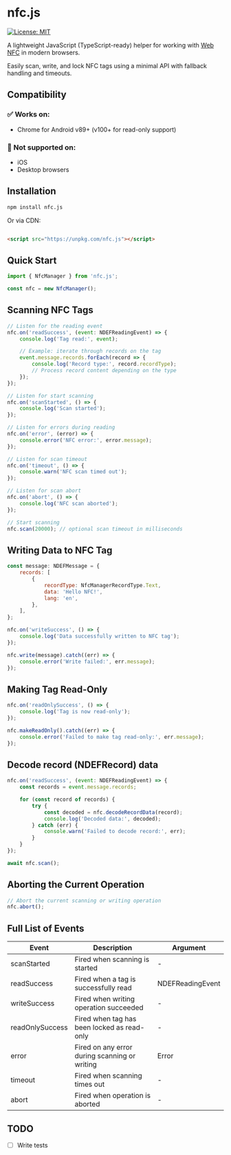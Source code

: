 # nfc.js

[![License: MIT](https://img.shields.io/badge/License-MIT-yellow.svg)](https://github.com/alexsyvolap/nfc.js/blob/main/LICENSE.md)

A lightweight JavaScript (TypeScript-ready) helper for working
with [Web NFC](https://developer.mozilla.org/en-US/docs/Web/API/Web_NFC_API) in modern browsers.

Easily scan, write, and lock NFC tags using a minimal API with fallback handling and timeouts.

## Compatibility

### ✅ Works on:

- Chrome for Android v89+ (v100+ for read-only support)

### 🚫 Not supported on:

- iOS
- Desktop browsers

## Installation

```bash
npm install nfc.js
```

Or via CDN:

```html

<script src="https://unpkg.com/nfc.js"></script>
```

## Quick Start

```js
import { NfcManager } from 'nfc.js';

const nfc = new NfcManager();
```

## Scanning NFC Tags

```js
// Listen for the reading event
nfc.on('readSuccess', (event: NDEFReadingEvent) => {
    console.log('Tag read:', event);

    // Example: iterate through records on the tag
    event.message.records.forEach(record => {
        console.log('Record type:', record.recordType);
        // Process record content depending on the type
    });
});

// Listen for start scanning
nfc.on('scanStarted', () => {
    console.log('Scan started');
});

// Listen for errors during reading
nfc.on('error', (error) => {
    console.error('NFC error:', error.message);
});

// Listen for scan timeout
nfc.on('timeout', () => {
    console.warn('NFC scan timed out');
});

// Listen for scan abort
nfc.on('abort', () => {
    console.log('NFC scan aborted');
});

// Start scanning
nfc.scan(20000); // optional scan timeout in milliseconds
```

## Writing Data to NFC Tag

```js
const message: NDEFMessage = {
    records: [
        {
            recordType: NfcManagerRecordType.Text,
            data: 'Hello NFC!',
            lang: 'en',
        },
    ],
};

nfc.on('writeSuccess', () => {
    console.log('Data successfully written to NFC tag');
});

nfc.write(message).catch((err) => {
    console.error('Write failed:', err.message);
});
```

## Making Tag Read-Only

```js
nfc.on('readOnlySuccess', () => {
    console.log('Tag is now read-only');
});

nfc.makeReadOnly().catch((err) => {
    console.error('Failed to make tag read-only:', err.message);
});
```

## Decode record (NDEFRecord) data

```js
nfc.on('readSuccess', (event: NDEFReadingEvent) => {
    const records = event.message.records;

    for (const record of records) {
        try {
            const decoded = nfc.decodeRecordData(record);
            console.log('Decoded data:', decoded);
        } catch (err) {
            console.warn('Failed to decode record:', err);
        }
    }
});

await nfc.scan();
```

## Aborting the Current Operation

```js
// Abort the current scanning or writing operation
nfc.abort();
```

## Full List of Events

| Event           | Description                                   | Argument         |
|-----------------|-----------------------------------------------|------------------|
| scanStarted     | Fired when scanning is started                | -                |
| readSuccess     | Fired when a tag is successfully read         | NDEFReadingEvent |
| writeSuccess    | Fired when writing operation succeeded        | -                |
| readOnlySuccess | Fired when tag has been locked as read-only   | -                |
| error           | Fired on any error during scanning or writing | Error            |
| timeout         | Fired when scanning times out                 | -                |
| abort           | Fired when operation is aborted               | -                |

## TODO

- [ ] Write tests
